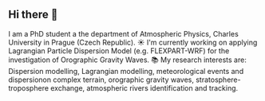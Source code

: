 ## Hi there 👋
I am a PhD student a the department of Atmospheric Physics, Charles University in Prague (Czech Republic).
☀️ I'm currently working on applying Lagrangian Particle Dispersion Model (e.g. FLEXPART-WRF) for the investigation of Orographic Gravity Waves.
📚 My research interests are: Dispersion modelling, Lagrangian modelling, meteorological events and dispersionon complex terrain, orographic gravity waves, stratosphere-troposphere exchange,
atmospheric rivers identification and tracking.
<!--
**MassiMart/MassiMart** is a ✨ _special_ ✨ repository because its `README.md` (this file) appears on your GitHub profile.

Here are some ideas to get you started:

- 🔭 I’m currently working on ...
- 🌱 I’m currently learning ...
- 👯 I’m looking to collaborate on ...
- 🤔 I’m looking for help with ...
- 💬 Ask me about ...
- 📫 How to reach me: ...
- 😄 Pronouns: ...
- ⚡ Fun fact: ...
-->
